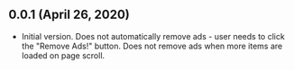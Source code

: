 ## 0.0.1 (April 26, 2020)

* Initial version. Does not automatically remove ads - user needs to click the "Remove Ads!" button. Does not remove ads when more items are loaded on page scroll.
